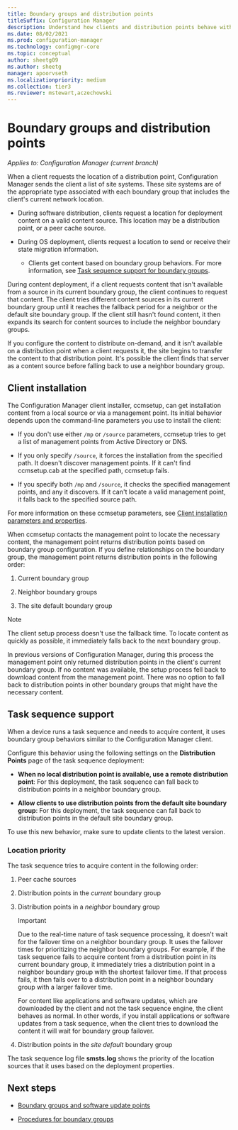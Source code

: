 ```yaml
---
title: Boundary groups and distribution points
titleSuffix: Configuration Manager
description: Understand how clients and distribution points behave with boundary groups.
ms.date: 08/02/2021
ms.prod: configuration-manager
ms.technology: configmgr-core
ms.topic: conceptual
author: sheetg09
ms.author: sheetg
manager: apoorvseth
ms.localizationpriority: medium
ms.collection: tier3
ms.reviewer: mstewart,aczechowski
---
```


# Boundary groups and distribution points

*Applies to: Configuration Manager (current branch)*

When a client requests the location of a distribution point, Configuration Manager sends the client a list of site systems. These site systems are of the appropriate type associated with each boundary group that includes the client's current network location.

- During software distribution, clients request a location for deployment content on a valid content source. This location may be a distribution point, or a peer cache source.

- During OS deployment, clients request a location to send or receive their state migration information.

  - Clients get content based on boundary group behaviors. For more information, see [Task sequence support for boundary groups](#task-sequence-support).

During content deployment, if a client requests content that isn't available from a source in its current boundary group, the client continues to request that content. The client tries different content sources in its current boundary group until it reaches the fallback period for a neighbor or the default site boundary group. If the client still hasn't found content, it then expands its search for content sources to include the neighbor boundary groups.

If you configure the content to distribute on-demand, and it isn't available on a distribution point when a client requests it, the site begins to transfer the content to that distribution point. It's possible the client finds that server as a content source before falling back to use a neighbor boundary group.

## Client installation

The Configuration Manager client installer, ccmsetup, can get installation content from a local source or via a management point. Its initial behavior depends upon the command-line parameters you use to install the client:<!-- MEMDocs#286 -->

- If you don't use either `/mp` or `/source` parameters, ccmsetup tries to get a list of management points from Active Directory or DNS.

- If you only specify `/source`, it forces the installation from the specified path. It doesn't discover management points. If it can't find ccmsetup.cab at the specified path, ccmsetup fails.

- If you specify both `/mp` and `/source`, it checks the specified management points, and any it discovers. If it can't locate a valid management point, it falls back to the specified source path.

For more information on these ccmsetup parameters, see [Client installation parameters and properties](../../../clients/deploy/about-client-installation-properties.md).

<!--1358840-->
When ccmsetup contacts the management point to locate the necessary content, the management point returns distribution points based on boundary group configuration. If you define relationships on the boundary group, the management point returns distribution points in the following order:

1. Current boundary group

2. Neighbor boundary groups

3. The site default boundary group

> [!NOTE]
> The client setup process doesn't use the fallback time. To locate content as quickly as possible, it immediately falls back to the next boundary group.
>
> In previous versions of Configuration Manager, during this process the management point only returned distribution points in the client's current boundary group. If no content was available, the setup process fell back to download content from the management point. There was no option to fall back to distribution points in other boundary groups that might have the necessary content.

## Task sequence support

<!--1359025-->
When a device runs a task sequence and needs to acquire content, it uses boundary group behaviors similar to the Configuration Manager client.

Configure this behavior using the following settings on the **Distribution Points** page of the task sequence deployment:

- **When no local distribution point is available, use a remote distribution point**: For this deployment, the task sequence can fall back to distribution points in a neighbor boundary group.

- **Allow clients to use distribution points from the default site boundary group**: For this deployment, the task sequence can fall back to distribution points in the default site boundary group.

To use this new behavior, make sure to update clients to the latest version.

### Location priority

The task sequence tries to acquire content in the following order:

1. Peer cache sources

2. Distribution points in the *current* boundary group

3. Distribution points in a *neighbor* boundary group

    > [!IMPORTANT]
    > Due to the real-time nature of task sequence processing, it doesn't wait for the failover time on a neighbor boundary group. It uses the failover times for prioritizing the neighbor boundary groups. For example, if the task sequence fails to acquire content from a distribution point in its current boundary group, it immediately tries a distribution point in a neighbor boundary group with the shortest failover time. If that process fails, it then fails over to a distribution point in a neighbor boundary group with a larger failover time.
    >
    > For content like applications and software updates, which are downloaded by the client and not the task sequence engine, the client behaves as normal. In other words, if you install applications or software updates from a task sequence, when the client tries to download the content it will wait for boundary group failover.<!-- 7594647 -->

4. Distribution points in the *site default* boundary group

The task sequence log file **smsts.log** shows the priority of the location sources that it uses based on the deployment properties.

## Next steps

- [Boundary groups and software update points](boundary-groups-software-update-points.md)

- [Procedures for boundary groups](boundary-group-procedures.md)
